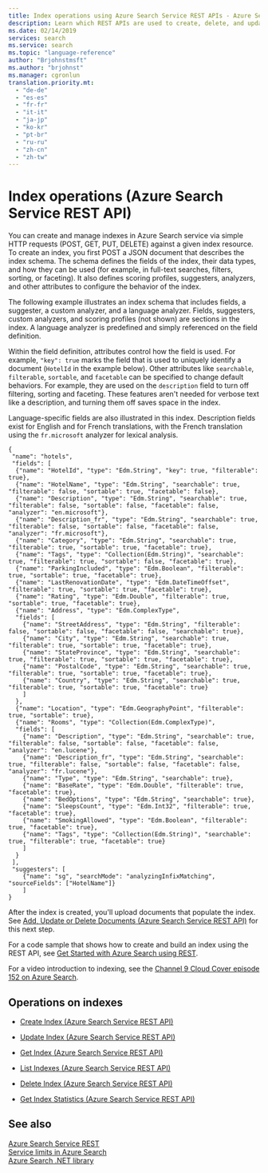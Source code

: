 ```yaml
---
title: Index operations using Azure Search Service REST APIs - Azure Search
description: Learn which REST APIs are used to create, delete, and update Azure Search index definitions.
ms.date: 02/14/2019
services: search
ms.service: search
ms.topic: "language-reference"
author: "Brjohnstmsft"
ms.author: "brjohnst"
ms.manager: cgronlun
translation.priority.mt:
  - "de-de"
  - "es-es"
  - "fr-fr"
  - "it-it"
  - "ja-jp"
  - "ko-kr"
  - "pt-br"
  - "ru-ru"
  - "zh-cn"
  - "zh-tw"
---
```

# Index operations (Azure Search Service REST API)

You can create and manage indexes in Azure Search service via simple HTTP requests (POST, GET, PUT, DELETE) against a given index resource. To create an index, you first POST a JSON document that describes the index schema. The schema defines the fields of the index, their data types, and how they can be used (for example, in full-text searches, filters, sorting, or faceting). It also defines scoring profiles, suggesters, analyzers, and other attributes to configure the behavior of the index.

The following example illustrates an index schema that includes fields, a suggester, a custom analyzer, and a language analyzer. Fields, suggesters, custom analyzers, and scoring profiles (not shown) are sections in the index. A language analyzer is predefined and simply referenced on the field definition.

Within the field definition, attributes control how the field is used. For example, `"key": true` marks the field that is used to uniquely identify a document (`HotelId` in the example below). Other attributes like `searchable`, `filterable`, `sortable`, and `facetable` can be specified to change default behaviors. For example, they are used on the `description` field to turn off filtering, sorting and faceting. These features aren't needed for verbose text like a description, and turning them off saves space in the index.

Language-specific fields are also illustrated in this index. Description fields exist for English and for French translations, with the French translation using the `fr.microsoft` analyzer for lexical analysis.


```  
{
 "name": "hotels",  
 "fields": [
  {"name": "HotelId", "type": "Edm.String", "key": true, "filterable": true},
  {"name": "HotelName", "type": "Edm.String", "searchable": true, "filterable": false, "sortable": true, "facetable": false},
  {"name": "Description", "type": "Edm.String", "searchable": true, "filterable": false, "sortable": false, "facetable": false, "analyzer": "en.microsoft"},
  {"name": "Description_fr", "type": "Edm.String", "searchable": true, "filterable": false, "sortable": false, "facetable": false, "analyzer": "fr.microsoft"},
  {"name": "Category", "type": "Edm.String", "searchable": true, "filterable": true, "sortable": true, "facetable": true},
  {"name": "Tags", "type": "Collection(Edm.String)", "searchable": true, "filterable": true, "sortable": false, "facetable": true},
  {"name": "ParkingIncluded", "type": "Edm.Boolean", "filterable": true, "sortable": true, "facetable": true},
  {"name": "LastRenovationDate", "type": "Edm.DateTimeOffset", "filterable": true, "sortable": true, "facetable": true},
  {"name": "Rating", "type": "Edm.Double", "filterable": true, "sortable": true, "facetable": true},
  {"name": "Address", "type": "Edm.ComplexType", 
  "fields": [
	{"name": "StreetAddress", "type": "Edm.String", "filterable": false, "sortable": false, "facetable": false, "searchable": true},
	{"name": "City", "type": "Edm.String", "searchable": true, "filterable": true, "sortable": true, "facetable": true},
	{"name": "StateProvince", "type": "Edm.String", "searchable": true, "filterable": true, "sortable": true, "facetable": true},
	{"name": "PostalCode", "type": "Edm.String", "searchable": true, "filterable": true, "sortable": true, "facetable": true},
	{"name": "Country", "type": "Edm.String", "searchable": true, "filterable": true, "sortable": true, "facetable": true}
	]
  },
  {"name": "Location", "type": "Edm.GeographyPoint", "filterable": true, "sortable": true},
  {"name": "Rooms", "type": "Collection(Edm.ComplexType)", 
  "fields": [
	{"name": "Description", "type": "Edm.String", "searchable": true, "filterable": false, "sortable": false, "facetable": false, "analyzer": "en.lucene"},
	{"name": "Description_fr", "type": "Edm.String", "searchable": true, "filterable": false, "sortable": false, "facetable": false, "analyzer": "fr.lucene"},
	{"name": "Type", "type": "Edm.String", "searchable": true},
	{"name": "BaseRate", "type": "Edm.Double", "filterable": true, "facetable": true},
	{"name": "BedOptions", "type": "Edm.String", "searchable": true},
	{"name": "SleepsCount", "type": "Edm.Int32", "filterable": true, "facetable": true},
	{"name": "SmokingAllowed", "type": "Edm.Boolean", "filterable": true, "facetable": true},
	{"name": "Tags", "type": "Collection(Edm.String)", "searchable": true, "filterable": true, "facetable": true}
	]
  }
 ],
 "suggesters": [
 	{"name": "sg", "searchMode": "analyzingInfixMatching", "sourceFields": ["HotelName"]}
 	]
}
```  

 After the index is created, you'll upload documents that populate the index. See [Add, Update or Delete Documents &#40;Azure Search Service REST API&#41;](addupdate-or-delete-documents.md) for this next step.  

 For a code sample that shows how to create and build an index using the REST API, see [Get Started with Azure Search using REST](https://github.com/Azure-Samples/search-rest-api-getting-started).  

 For a video introduction to indexing, see the [Channel 9 Cloud Cover episode 152 on Azure Search](https://channel9.msdn.com/Shows/Cloud+Cover/Cloud-Cover-152-Azure-Search-with-Liam-Cavanagh).  

## Operations on indexes  

-   [Create Index &#40;Azure Search Service REST API&#41;](create-index.md)  

-   [Update Index &#40;Azure Search Service REST API&#41;](update-index.md)  

-   [Get Index &#40;Azure Search Service REST API&#41;](get-index.md)  

-   [List Indexes &#40;Azure Search Service REST API&#41;](list-indexes.md)  

-   [Delete Index &#40;Azure Search Service REST API&#41;](delete-index.md)  

-   [Get Index Statistics &#40;Azure Search Service REST API&#41;](get-index-statistics.md)  

## See also  
 [Azure Search Service REST](index.md)   
 [Service limits in Azure Search](https://azure.microsoft.com/documentation/articles/search-limits-quotas-capacity/)   
 [Azure Search .NET library](https://docs.microsoft.com/dotnet/api/overview/azure/search?view=azure-dotnet)  
